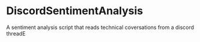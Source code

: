 # DiscordSentimentAnalysis
A sentiment analysis script that reads technical coversations from a discord threadE